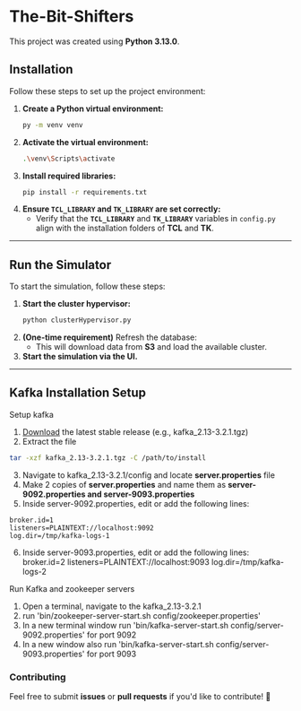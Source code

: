 # **The-Bit-Shifters**  
This project was created using **Python 3.13.0**.

## **Installation**  
Follow these steps to set up the project environment:  

1. **Create a Python virtual environment:**  
   ```sh
   py -m venv venv
   ```
2. **Activate the virtual environment:**  
   ```sh
   .\venv\Scripts\activate
   ```
3. **Install required libraries:**  
   ```sh
   pip install -r requirements.txt
   ```
4. **Ensure `TCL_LIBRARY` and `TK_LIBRARY` are set correctly:**  
   - Verify that the **`TCL_LIBRARY`** and **`TK_LIBRARY`** variables in `config.py` align with the installation folders of **TCL** and **TK**.

---

## **Run the Simulator**  
To start the simulation, follow these steps:

1. **Start the cluster hypervisor:**  
   ```sh
   python clusterHypervisor.py
   ```
2. **(One-time requirement)** Refresh the database:  
   - This will download data from **S3** and load the available cluster.
3. **Start the simulation via the UI.**

---

## **Kafka Installation Setup**
Setup kafka
1. [Download](https://kafka.apache.org/downloads?spm=5aebb161.5bb182e5.0.0.238616f5ATQWi7) the latest stable release (e.g., kafka_2.13-3.2.1.tgz) 
2. Extract the file 
```bash
tar -xzf kafka_2.13-3.2.1.tgz -C /path/to/install
```
3. Navigate to kafka_2.13-3.2.1/config and locate  **server.properties** file
4. Make 2 copies of **server.properties** and name them as **server-9092.properties and server-9093.properties**
5. Inside server-9092.properties, edit or add the following lines:
```server-9092.properties
broker.id=1
listeners=PLAINTEXT://localhost:9092
log.dir=/tmp/kafka-logs-1
```
6. Inside server-9093.properties, edit or add the following lines:
broker.id=2
listeners=PLAINTEXT://localhost:9093
log.dir=/tmp/kafka-logs-2

Run Kafka and zookeeper servers
1. Open a terminal, navigate to the kafka_2.13-3.2.1
2. run 'bin/zookeeper-server-start.sh config/zookeeper.properties'
3. In a new terminal window run 'bin/kafka-server-start.sh config/server-9092.properties' for port 9092
4. In a new window also run 'bin/kafka-server-start.sh config/server-9093.properties' for port 9093


### **Contributing**  
Feel free to submit **issues** or **pull requests** if you'd like to contribute! 🚀  
